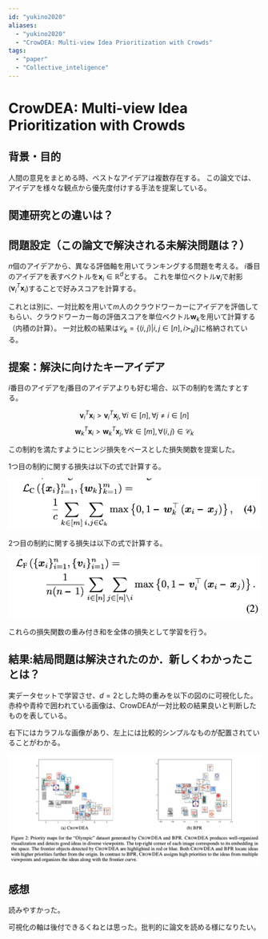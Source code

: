 ```yaml
---
id: "yukino2020"
aliases:
  - "yukino2020"
  - "CrowDEA: Multi-view Idea Prioritization with Crowds"
tags:
  - "paper"
  - "Collective_inteligence"
---
```


# CrowDEA: Multi-view Idea Prioritization with Crowds

## 背景・目的

人間の意見をまとめる時、ベストなアイデアは複数存在する。
この論文では、アイデアを様々な観点から優先度付けする手法を提案している。

## 関連研究との違いは？

## 問題設定（この論文で解決される未解決問題は？）

$n$個のアイデアから、異なる評価軸を用いてランキングする問題を考える。
$i$番目のアイデアを表すベクトルを$\bm{x}_i\in \mathbb{R}^d$とする。
これを単位ベクトル$\bm{v}_i$で射影($\bm{v}_i^T\bm{x}_i$)することで好みスコアを計算する。

これとは別に、一対比較を用いて$m$人のクラウドワーカーにアイデアを評価してもらい、クラウドワーカー毎の評価スコアを単位ベクトル$\bm{w}_k$を用いて計算する（内積の計算）。
一対比較の結果は$\mathcal{C}_k  = \{(i,j)| i,j \in [n], i \succ_k j\}$に格納されている。

## 提案：解決に向けたキーアイデア

$i$番目のアイデアを$j$番目のアイデアよりも好む場合、以下の制約を満たすとする。

$$\bm{v}_i^T \bm{x}_i > \bm{v}_i^T \bm{x}_j, \forall i \in [n], \forall j \neq i \in [n]$$
$$\bm{w}_k^T \bm{x}_i > \bm{w}_k^T \bm{x}_j, \forall k \in [m], \forall (i,j) \in \mathcal{C}_k$$

この制約を満たすようにヒンジ損失をベースとした損失関数を提案した。

1つ目の制約に関する損失は以下の式で計算する。

![](./img/yukino2022_lc.png)

2つ目の制約に関する損失は以下の式で計算する。

![](./img/yukino2022_lf.png)

これらの損失関数の重み付き和を全体の損失として学習を行う。

## 結果:結局問題は解決されたのか．新しくわかったことは？

実データセットで学習させ、$d=2$とした時の重みを以下の図のに可視化した。
赤枠や青枠で囲われている画像は、CrowDEAが一対比較の結果良いと判断したものを表している。

右下にはカラフルな画像があり、左上には比較的シンプルなものが配置されていることがわかる。

![](./img/yukino2022_result.png)

## 感想

読みやすかった。

可視化の軸は後付できるくねとは思った。批判的に論文を読める様になりたい。

